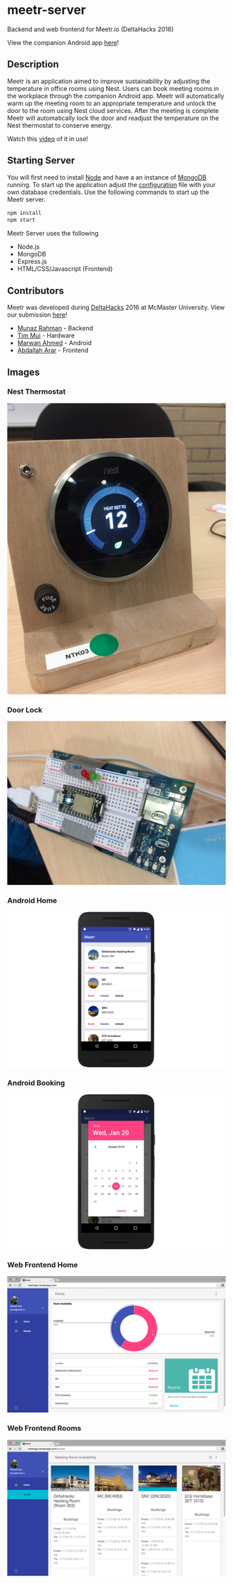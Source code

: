 # meetr-server
Backend and web frontend for Meetr.io (DeltaHacks 2016)

View the companion Android app [here](https://github.com/marwanad/Meetr)!

## Description
Meetr is an application aimed to improve sustainability by adjusting the temperature in office rooms using Nest. Users can book meeting rooms in the workplace through the companion Android app. Meetr will automatically warm up the meeting room to an appropriate temperature and unlock the door to the room using Nest cloud services. After the meeting is complete Meetr will automatically lock the door and readjust the temperature on the Nest thermostat to conserve energy.

Watch this [video](https://youtu.be/1rF3wbO1Z7s) of it in use!

## Starting Server
You will first need to install [Node](https://nodejs.org/en/) and have a an instance of [MongoDB](https://www.mongodb.org/) running. To start up the application adjust the [configuration](https://github.com/MunazR/meetr-server/blob/master/config.json) file with your own database credentials. Use the following commands to start up the Meetr server.

```sh
npm install 
npm start
```

Meetr Server uses the following

+ Node.js
+ MongoDB
+ Express.js
+ HTML/CSS/Javascript (Frontend)

## Contributors
Meetr was developed during [DeltaHacks](http://deltahacks.com/) 2016 at McMaster University. View our submission [here](http://devpost.com/software/meetr)!

+ [Munaz Rahman](https://github.com/MunazR) - Backend
+ [Tim Mui](https://github.com/timmui) - Hardware
+ [Marwan Ahmed](https://github.com/marwanad) - Android
+ [Abdallah Arar](https://github.com/abdallaharar) - Frontend

## Images
### Nest Thermostat
![Nest Thermostat](https://github.com/MunazR/meetr-server/blob/master/images/nest-thermostat.JPG)

### Door Lock
![Door Lock](https://github.com/MunazR/meetr-server/blob/master/images/door-lock-beacon.JPG)

### Android Home
![Android Home](https://github.com/MunazR/meetr-server/blob/master/images/screenshots/android-home.jpg)

### Android Booking
![Android Booking](https://github.com/MunazR/meetr-server/blob/master/images/screenshots/android-booking.jpg)

### Web Frontend Home
![Web Frontend Home](https://github.com/MunazR/meetr-server/blob/master/images/screenshots/web-frontend-home.png)

### Web Frontend Rooms
![Web Frontend Rooms](https://github.com/MunazR/meetr-server/blob/master/images/screenshots/web-frontend-rooms.jpg)
